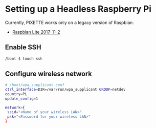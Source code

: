 # Setting up a Headless Raspberry Pi

Currently, PIXETTE works only on a legacy version of Raspbian:
* [Raspbian Lite 2017-11-2](https://downloads.raspberrypi.org/raspbian_lite/images/raspbian_lite-2017-12-01/)

## Enable SSH

```bash
/boot $ touch ssh
```

## Configure wireless network

```bash
# /boot/wpa_supplicant.conf
ctrl_interface=DIR=/var/run/wpa_supplicant GROUP=netdev
country=PL
update_config=1

network={
 ssid="<Name of your wireless LAN>"
 psk="<Password for your wireless LAN>"
}
```
